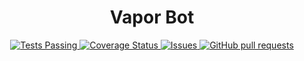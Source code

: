  <h1 align="center">Vapor Bot</h1>

  <p align="center">
    <a href="https://github.com/setdebarr/Vapor-Bot/actions">
      <img alt="Tests Passing" src="https://github.com/setdebarr/Vapor-Bot/workflows/Test/badge.svg" />
    </a>
    <a href='https://coveralls.io/github/setdebarr/Vapor-Bot?branch=master'>
        <img src='https://coveralls.io/repos/github/setdebarr/Vapor-Bot/badge.svg?branch=master' alt='Coverage Status' />
    </a>
    <a href="https://github.com/setdebarr/Vapor-Bot/issues">
      <img alt="Issues" src="https://img.shields.io/github/issues/setdebarr/Vapor-Bot?color=0088ff" />
    </a>
    <a href="https://github.com/setdebarr/Vapor-Bot/pulls">
      <img alt="GitHub pull requests" src="https://img.shields.io/github/issues-pr/setdebarr/Vapor-Bot?color=0088ff" />
    </a>
</p>
